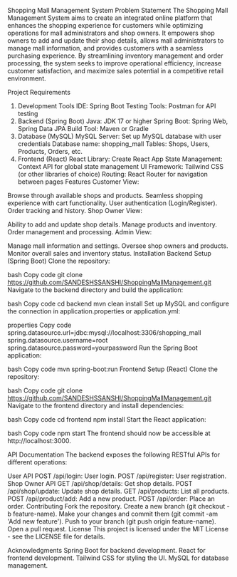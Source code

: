 Shopping Mall Management System
Problem Statement
The Shopping Mall Management System aims to create an integrated online platform that enhances the shopping experience for customers while optimizing operations for mall administrators and shop owners. It empowers shop owners to add and update their shop details, allows mall administrators to manage mall information, and provides customers with a seamless purchasing experience. By streamlining inventory management and order processing, the system seeks to improve operational efficiency, increase customer satisfaction, and maximize sales potential in a competitive retail environment.

Project Requirements
1. Development Tools
IDE: Spring Boot
Testing Tools: Postman for API testing
2. Backend (Spring Boot)
Java: JDK 17 or higher
Spring Boot: Spring Web, Spring Data JPA
Build Tool: Maven or Gradle
3. Database (MySQL)
MySQL Server: Set up MySQL database with user credentials
Database name: shopping_mall
Tables: Shops, Users, Products, Orders, etc.
4. Frontend (React)
React Library: Create React App
State Management: Context API for global state management
UI Framework: Tailwind CSS (or other libraries of choice)
Routing: React Router for navigation between pages
Features
Customer View:

Browse through available shops and products.
Seamless shopping experience with cart functionality.
User authentication (Login/Register).
Order tracking and history.
Shop Owner View:

Ability to add and update shop details.
Manage products and inventory.
Order management and processing.
Admin View:

Manage mall information and settings.
Oversee shop owners and products.
Monitor overall sales and inventory status.
Installation
Backend Setup (Spring Boot)
Clone the repository:

bash
Copy code
git clone https://github.com/SANDESHSSANSHI/ShoppingMallManagement.git
Navigate to the backend directory and build the application:

bash
Copy code
cd backend
mvn clean install
Set up MySQL and configure the connection in application.properties or application.yml:

properties
Copy code
spring.datasource.url=jdbc:mysql://localhost:3306/shopping_mall
spring.datasource.username=root
spring.datasource.password=yourpassword
Run the Spring Boot application:

bash
Copy code
mvn spring-boot:run
Frontend Setup (React)
Clone the repository:

bash
Copy code
git clone https://github.com/SANDESHSSANSHI/ShoppingMallManagement.git
Navigate to the frontend directory and install dependencies:

bash
Copy code
cd frontend
npm install
Start the React application:

bash
Copy code
npm start
The frontend should now be accessible at http://localhost:3000.

API Documentation
The backend exposes the following RESTful APIs for different operations:

User API
POST /api/login: User login.
POST /api/register: User registration.
Shop Owner API
GET /api/shop/details: Get shop details.
POST /api/shop/update: Update shop details.
GET /api/products: List all products.
POST /api/product/add: Add a new product.
POST /api/order: Place an order.
Contributing
Fork the repository.
Create a new branch (git checkout -b feature-name).
Make your changes and commit them (git commit -am 'Add new feature').
Push to your branch (git push origin feature-name).
Open a pull request.
License
This project is licensed under the MIT License - see the LICENSE file for details.

Acknowledgments
Spring Boot for backend development.
React for frontend development.
Tailwind CSS for styling the UI.
MySQL for database management.
